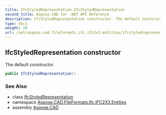 ```yaml
---
title: IfcStyledRepresentation.IfcStyledRepresentation
second_title: Aspose.CAD for .NET API Reference
description: IfcStyledRepresentation constructor. The default constructor
type: docs
weight: 10
url: /net/aspose.cad.fileformats.ifc.ifc2x3.entities/ifcstyledrepresentation/ifcstyledrepresentation/
---
```

## IfcStyledRepresentation constructor

The default constructor.

```csharp
public IfcStyledRepresentation()
```

### See Also

* class [IfcStyledRepresentation](../)
* namespace [Aspose.CAD.FileFormats.Ifc.IFC2X3.Entities](../../ifcstyledrepresentation/)
* assembly [Aspose.CAD](../../../)


